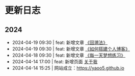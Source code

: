 # 更新日志

## 2024
- 2024-04-19 09:30 | feat: 新增文章 [《回溯法》](/leetcode/backtrack)
- 2024-04-19 09:30 | feat: 新增文章 [《如何搭建个人博客》](/tech/blog-vitepress-github)
- 2024-04-18 09:30 | feat: 新增文章 [《每一天梦想练习》](/life/reading/everyday-dream-exercise)
- 2024-04-14 17:00 | feat: 新增页面 [关于我](/about)
- 2024-04-14 15:25 | 网站成立：https://yaoo5.github.io
